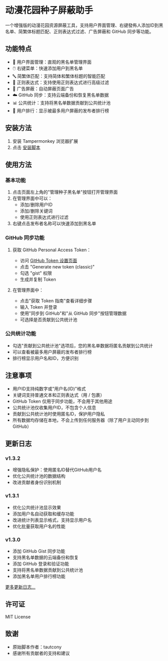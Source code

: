 # 动漫花园种子屏蔽助手

一个增强版的动漫花园资源屏蔽工具，支持用户界面管理、右键發佈人添加ID到黑名单、简繁体标题匹配、正则表达式过滤、广告屏蔽和 GitHub 同步等功能。

## 功能特点

- 🎯 用户界面管理：直观的黑名单管理界面
- 🖱️ 右键菜单：快速添加用户到黑名单
- 🔤 简繁体匹配：支持简体和繁体标题的智能匹配
- 📝 正则表达式：支持使用正则表达式进行高级过滤
- 🚫 广告屏蔽：自动屏蔽页面广告
- ☁️ GitHub 同步：支持云端备份和恢复黑名单数据
- 📊 公共统计：支持将黑名单数据贡献到公共统计池
- 👥 用户排行：显示被最多用户屏蔽的发布者排行榜

## 安装方法

1. 安装 Tampermonkey 浏览器扩展
2. 点击 [安装脚本](https://greasyfork.org/zh-CN/scripts/523811-dmhy-torrent-block)

## 使用方法

### 基本功能

1. 点击页面左上角的"管理种子黑名单"按钮打开管理界面
2. 在管理界面中可以：
   - 添加/删除用户ID
   - 添加/删除关键词
   - 使用正则表达式进行过滤
3. 右键点击发布者名称可以快速添加到黑名单

### GitHub 同步功能

1. 获取 GitHub Personal Access Token：
   - 访问 [GitHub Token 设置页面](https://github.com/settings/tokens)
   - 点击 "Generate new token (classic)"
   - 勾选 "gist" 权限
   - 生成并复制 Token

2. 在管理界面中：
   - 点击"获取 Token 指南"查看详细步骤
   - 输入 Token 并登录
   - 使用"同步到 GitHub"和"从 GitHub 同步"按钮管理数据
   - 可选择是否贡献到公共统计池

### 公共统计功能

- 勾选"贡献到公共统计池"选项后，您的黑名单数据将匿名贡献到公共统计
- 可以查看被最多用户屏蔽的发布者排行榜
- 排行榜显示用户名和ID，方便识别

## 注意事项

- 用户ID支持纯数字或"用户名(ID)"格式
- 关键词支持普通文本和正则表达式（用 / 包裹）
- GitHub Token 仅用于同步功能，不会用于其他用途
- 公共统计池仅收集用户ID，不包含个人信息
- 贡献到公共统计池时使用匿名ID，保护用户隐私
- 所有数据均存储在本地，不会上传到任何服务器（除了用户主动同步到GitHub）

## 更新日志

### v1.3.2
- 增强隐私保护：使用匿名ID替代GitHub用户名
- 优化公共统计池的数据结构
- 改进贡献者身份识别机制

### v1.3.1
- 优化公共统计池显示效果
- 添加用户名自动获取和缓存功能
- 改进统计列表显示格式，支持显示用户名
- 优化批量获取用户名的性能

### v1.3.0
- 添加 GitHub Gist 同步功能
- 支持黑名单数据的云端备份和恢复
- 添加 GitHub 登录和验证功能
- 支持将黑名单数据贡献到公共统计池
- 添加黑名单用户排行榜功能

[更多更新日志...](https://github.com/xkbkx5904/dmhy-torrent-block/blob/main/CHANGELOG.md)

## 许可证

MIT License

## 致谢

- 原始脚本作者：tautcony
- 感谢所有贡献者的支持和建议 
